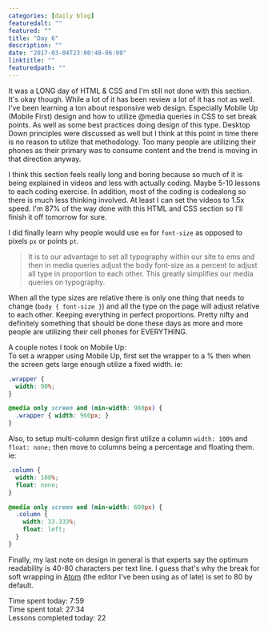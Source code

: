 ```yaml
---
categories: [daily blog]
featuredalt: ""
featured: ""
title: "Day 6"
description: ""
date: "2017-03-04T23:00:48-06:00"
linktitle: ""
featuredpath: ""
---
```


It was a LONG day of HTML & CSS and I'm still not done with this section. It's okay though. While a lot of it has been review a lot of it has not as well. I've been learning a ton about responsive web design. Especially Mobile Up (Mobile First) design and how to utilize @media queries in CSS to set break points. As well as some best practices doing design of this type. Desktop Down principles were discussed as well but I think at this point in time there is no reason to utilize that methodology. Too many people are utilizing their phones as their primary was to consume content and the trend is moving in that direction anyway.

I think this section feels really long and boring because so much of it is being explained in videos and less with actually coding. Maybe 5-10 lessons to each coding exercise. In addition, most of the coding is codealong so there is much less thinking involved. At least I can set the videos to 1.5x speed. I'm 87% of the way done with this HTML and CSS section so I'll finish it off tomorrow for sure.

I did finally learn why people would use `em` for `font-size` as opposed to pixels `px` or points `pt`.

> It is to our advantage to set all typography within our site to ems and then in media queries adjust the body font-size as a percent to adjust all type in proportion to each other. This greatly simplifies our media queries on typography.

When all the type sizes are relative there is only one thing that needs to change (`body { font-size }`) and all the type on the page will adjust relative to each other. Keeping everything in perfect proportions. Pretty nifty and definitely something that should be done these days as more and more people are utilizing their cell phones for EVERYTHING.

A couple notes I took on Mobile Up:  
To set a wrapper using Mobile Up, first set the wrapper to a % then when the screen gets large enough utilize a fixed width. ie:
```css
.wrapper {
  width: 90%;
}

@media only screen and (min-width: 980px) {
  .wrapper { width: 960px; }
}
```
Also, to setup multi-column design first utilize a column `width: 100%` and `float: none;` then move to columns being a percentage and floating them. ie:
```css
.column {
  width: 100%;
  float: none;
}

@media only screen and (min-width: 600px) {
  .column {
    width: 33.333%;
    float: left;
  }
}
```
Finally, my last note on design in general is that experts say the optimum readability is 40-80 characters per text line. I guess that's why the break for soft wrapping in [Atom][1] (the editor I've been using as of late) is set to 80 by default.

Time spent today: 7:59  
Time spent total: 27:34  
Lessons completed today: 22

  [1]:https://atom.io/
